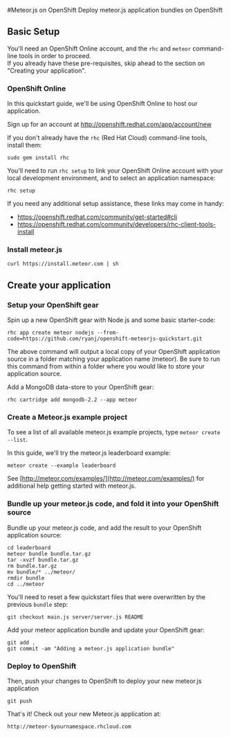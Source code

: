 #Meteor.js on OpenShift
Deploy meteor.js application bundles on OpenShift

## Basic Setup
You'll need an OpenShift Online account, and the `rhc` and `meteor` command-line tools in order to proceed.  
If you already have these pre-requisites, skip ahead to the section on "Creating your application".

### OpenShift Online
In this quickstart guide, we'll be using OpenShift Online to host our application.

Sign up for an account at http://openshift.redhat.com/app/account/new

If you don't already have the `rhc` (Red Hat Cloud) command-line tools, install them:

    sudo gem install rhc

You'll need to run `rhc setup` to link your OpenShift Online account with your local development environment, and to select an application namespace:

    rhc setup

If you need any additional setup assistance, these links may come in handy:

 * https://openshift.redhat.com/community/get-started#cli
 * https://openshift.redhat.com/community/developers/rhc-client-tools-install

### Install meteor.js

    curl https://install.meteor.com | sh

## Create your application
### Setup your OpenShift gear
Spin up a new OpenShift gear with Node.js and some basic starter-code:

    rhc app create meteor nodejs --from-code=https://github.com/ryanj/openshift-meteorjs-quickstart.git

The above command will output a local copy of your OpenShift application source in a folder matching your application name (meteor).  Be sure to run this command from within a folder where you would like to store your application source.

Add a MongoDB data-store to your OpenShift gear:

    rhc cartridge add mongodb-2.2 --app meteor

### Create a Meteor.js example project
To see a list of all available meteor.js example projects, type `meteor create --list`.

In this guide, we'll try the meteor.js leaderboard example:

    meteor create --example leaderboard

See [http://meteor.com/examples/](http://meteor.com/examples/) for additional help getting started with meteor.js.

### Bundle up your meteor.js code, and fold it into your OpenShift source
Bundle up your meteor.js code, and add the result to your OpenShift application source:

    cd leaderboard
    meteor bundle bundle.tar.gz
    tar -xvzf bundle.tar.gz
    rm bundle.tar.gz
    mv bundle/* ../meteor/
    rmdir bundle
    cd ../meteor

You'll need to reset a few quickstart files that were overwritten by the previous `bundle` step:

    git checkout main.js server/server.js README

Add your meteor application bundle and update your OpenShift gear:

    git add .
    git commit -am "Adding a meteor.js application bundle"

### Deploy to OpenShift
Then, push your changes to OpenShift to deploy your new meteor.js application

    git push

That's it! Check out your new Meteor.js application at:

    http://meteor-$yournamespace.rhcloud.com
